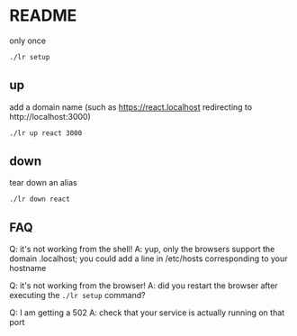 # README

only once

```sh
./lr setup
```

## up

add a domain name (such as https://react.localhost redirecting to http://localhost:3000)

```sh
./lr up react 3000
```

## down

tear down an alias

```sh
./lr down react
```

## FAQ

Q: it's not working from the shell!
A: yup, only the browsers support the domain .localhost; you could add a line in /etc/hosts corresponding to your hostname

Q: it's not working from the browser!
A: did you restart the browser after executing the `./lr setup` command?

Q: I am getting a 502
A: check that your service is actually running on that port

